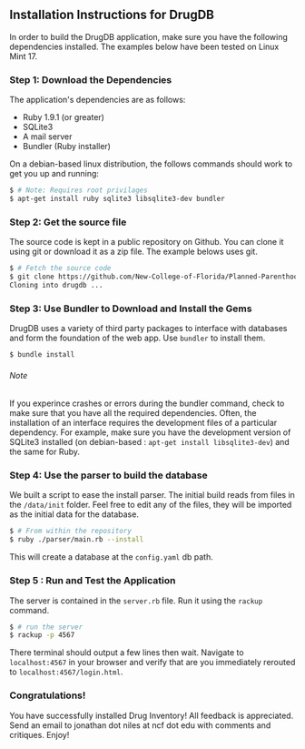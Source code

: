 ## Installation Instructions for DrugDB

In order to build the DrugDB application, make sure you have the following
dependencies installed.  The examples below have been tested on Linux Mint 17.

### Step 1: Download the Dependencies
The application's dependencies are as follows:
- Ruby 1.9.1 (or greater)
- SQLite3
- A mail server
- Bundler (Ruby installer)

On a debian-based linux distribution, the follows commands should work to get
you up and running:
```bash
$ # Note: Requires root privilages
$ apt-get install ruby sqlite3 libsqlite3-dev bundler
```

### Step 2: Get the source file
The source code is kept in a public repository on Github.  You can clone it using
git or download it as a zip file.  The example belows uses git.

```bash
$ # Fetch the source code
$ git clone https://github.com/New-College-of-Florida/Planned-Parenthood-Drug-Inventory drugdb
Cloning into drugdb ...
```
### Step 3: Use Bundler to Download and Install the Gems
DrugDB uses a variety of third party packages to interface with databases
and form the foundation of the web app.  Use `bundler` to install them.

```bash
$ bundle install
```
###### Note
If you experince crashes or errors during the bundler command, check to make
sure that you have all the required dependencies.  Often, the installation of
an interface requires the development files of a particular dependency.  For example,
make sure you have the development version of SQLite3 installed (on debian-based :
`apt-get install libsqlite3-dev`) and the same for Ruby.


### Step 4: Use the parser to build the database
We built a script to ease the install parser.  The initial build reads from files
in the `/data/init` folder.  Feel free to edit any of the files, they will be imported
as the initial data for the database.

```bash
$ # From within the repository
$ ruby ./parser/main.rb --install
```

This will create a database at the `config.yaml` db path.

### Step 5 : Run and Test the Application
The server is contained in the `server.rb` file.  Run it using the `rackup` command.

```bash
$ # run the server
$ rackup -p 4567
```

There terminal should output a few lines then wait.  Navigate to `localhost:4567` in your
browser and verify that are you immediately rerouted to `localhost:4567/login.html`.

### Congratulations!
You have successfully installed Drug Inventory!  All feedback is appreciated.  Send an email to
jonathan dot niles at ncf dot edu with comments and critiques.  Enjoy!
